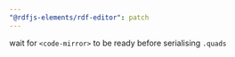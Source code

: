 ```yaml
---
"@rdfjs-elements/rdf-editor": patch
---
```


wait for `<code-mirror>` to be ready before serialising `.quads`

